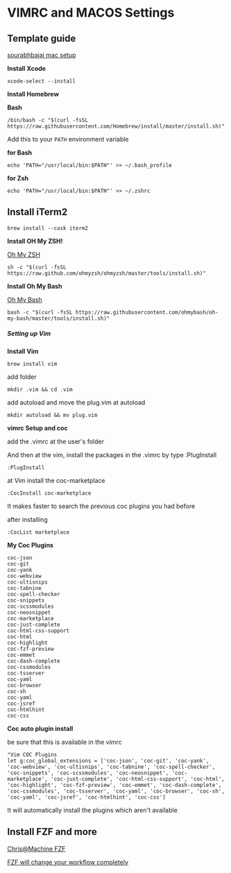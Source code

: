 # VIMRC and MACOS Settings

## Template guide

[sourabhbajaj mac setup](https://sourabhbajaj.com/mac-setup/)

**Install Xcode**
```
xcode-select --install
```

**Install Homebrew**

**Bash**
```
/bin/bash -c "$(curl -fsSL https://raw.githubusercontent.com/Homebrew/install/master/install.sh)"
```

Add this to your `PATH` environment variable

**for Bash**

``` 
echo 'PATH="/usr/local/bin:$PATH"' >> ~/.bash_profile
```

**for Zsh**

```
echo 'PATH="/usr/local/bin:$PATH"' >> ~/.zshrc
```

## Install iTerm2

```
brew install --cask iterm2
```

**Install OH My ZSH!**

[Oh My ZSH](https://ohmyz.sh/)

```
sh -c "$(curl -fsSL https://raw.github.com/ohmyzsh/ohmyzsh/master/tools/install.sh)"
```

**Install Oh My Bash**

[Oh My Bash](https://ohmybash.nntoan.com/)

```
bash -c "$(curl -fsSL https://raw.githubusercontent.com/ohmybash/oh-my-bash/master/tools/install.sh)"
```

##### Setting up Vim

**Install Vim**

```
brew install vim
```

add folder 

```
mkdir .vim && cd .vim
```

add autoload and move the plug.vim at autoload

```
mkdir autoload && mv plug.vim
```

**vimrc Setup and coc**

add the .vimrc at the user's folder

And then at the vim, install the packages in the .vimrc by type :PlugInstall

```
:PlugInstall
```

at Vim install the coc-marketplace

```
:CocInstall coc-marketplace
```

It makes faster to search the previous coc plugins you had before

after installing 
```
:CocList marketplace
```

**My Coc Plugins**

```
coc-json
coc-git
coc-yank
coc-webview
coc-ultisnips
coc-tabnine
coc-spell-checker
coc-snippets
coc-scssmodules
coc-neosnippet
coc-marketplace
coc-just-complete
coc-html-css-support
coc-html
coc-highlight
coc-fzf-preview
coc-emmet
coc-dash-complete
coc-cssmodules
coc-tsserver
coc-yaml
coc-browser
coc-sh
coc-yaml
coc-jsref
coc-htmlhint
coc-css
```

**Coc auto plugin install**

be sure that this is available in the vimrc

```
"Vim COC Plugins
let g:coc_global_extensions = ['coc-json', 'coc-git', 'coc-yank', 'coc-webview', 'coc-ultisnips', 'coc-tabnine', 'coc-spell-checker', 'coc-snippets', 'coc-scssmodules', 'coc-neosnippet', 'coc-marketplace', 'coc-just-complete', 'coc-html-css-support', 'coc-html', 'coc-highlight', 'coc-fzf-preview', 'coc-emmet', 'coc-dash-complete', 'coc-cssmodules', 'coc-tsserver', 'coc-yaml', 'coc-browser', 'coc-sh', 'coc-yaml', 'coc-jsref', 'coc-htmlhint', 'coc-css']
```
It will automatically install the plugins which aren't available

## Install FZF and more

[Chris@Machine FZF](https://www.chrisatmachine.com/Neovim/08-fzf/)

[FZF will change your workflow completely](https://www.youtube.com/watch?v=on1AzaZzQ7k&t=287s)
